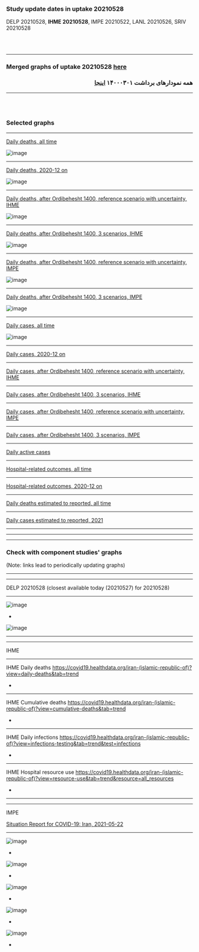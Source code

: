 ### Study update dates in uptake 20210528

DELP 20210528, **IHME 20210528**, IMPE 20210522, LANL 20210526, SRIV 20210528

<br/><br/>
****

### Merged graphs of uptake 20210528 [here](https://github.com/pourmalek/covir2/blob/main/20210528/graphs%20merged%2020210528.pdf)

<div dir="rtl">
  
###  همه نمودارهای برداشت ۱۴۰۰۰۳۰۱ [اینجا](https://github.com/pourmalek/covir2/blob/main/20210528/graphs%20merged%2020210528.pdf)
  
<div dir="ltr">

****

<br/><br/>


### Selected graphs

****

[Daily deaths, all time](https://github.com/pourmalek/covir2/blob/main/20210528/output/merge/graph%2011%20COVID-19%20daily%20deaths%2C%20Iran%2C%20reference%20scenarios.pdf)

![image](https://user-images.githubusercontent.com/30849720/119836290-79b28500-beb6-11eb-8686-30dab3365493.png)

****

[Daily deaths, 2020-12 on](https://github.com/pourmalek/covir2/blob/main/20210528/output/merge/graph%2013%20COVID-19%20daily%20deaths%2C%20Iran%2C%20reference%20scenarios%2C%202020-12-01%20on.pdf)

![image](https://user-images.githubusercontent.com/30849720/119836538-a9fa2380-beb6-11eb-8007-fa0a7fd79999.png)

****

[Daily deaths, after Ordibehesht 1400, reference scenario with uncertainty, IHME](https://github.com/pourmalek/covir2/blob/main/20210528/output/merge/graph%2019%20a%20COVID-19%20daily%20deaths%2C%20Iran%2C%20reference%20scenario%20with%20uncertainty%2C%20IHME.pdf)

![image](https://user-images.githubusercontent.com/30849720/119836782-db72ef00-beb6-11eb-812b-6bc74bd0a23b.png)

****

[Daily deaths, after Ordibehesht 1400, 3 scenarios, IHME](https://github.com/pourmalek/covir2/blob/main/20210528/output/merge/graph%2019%20b%20COVID-19%20daily%20deaths%2C%20Iran%2C%203%20scenarios%2C%20IHME.pdf)

![image](https://user-images.githubusercontent.com/30849720/119837562-8e434d00-beb7-11eb-8196-94b4cad9ef81.png)

****

[Daily deaths, after Ordibehesht 1400, reference scenario with uncertainty, IMPE](https://github.com/pourmalek/covir2/blob/main/20210528/output/merge/graph%2019%20c%20COVID-19%20daily%20deaths%2C%20Iran%2C%20reference%20scenario%20with%20uncertainty%2C%20IMPE.pdf)

![image](https://user-images.githubusercontent.com/30849720/119837853-cc407100-beb7-11eb-8350-78ab5e16e4d1.png)

****

[Daily deaths, after Ordibehesht 1400, 3 scenarios, IMPE](https://github.com/pourmalek/covir2/blob/main/20210528/output/merge/graph%2019%20d%20COVID-19%20daily%20deaths%2C%20Iran%2C%203%20scenarios%2C%20IMPE.pdf)

![image](https://user-images.githubusercontent.com/30849720/119838064-f5f99800-beb7-11eb-851f-c9db33506364.png)

****

[Daily cases, all time](https://github.com/pourmalek/covir2/blob/main/20210528/output/merge/graph%2021%20COVID-19%20daily%20cases%2C%20Iran%2C%20reference%20scenarios.pdf)

![image](https://user-images.githubusercontent.com/30849720/119838811-8df78180-beb8-11eb-9bbf-e551c33646af.png)

****

[Daily cases, 2020-12 on](https://github.com/pourmalek/covir2/blob/main/20210528/output/merge/graph%2023%20COVID-19%20daily%20cases%2C%20Iran%2C%20reference%20scenarios%2C%202020-12-01%20on.pdf)


****

[Daily cases, after Ordibehesht 1400, reference scenario with uncertainty, IHME](https://github.com/pourmalek/covir2/blob/main/20210528/output/merge/graph%2029%20a%20COVID-19%20daily%20cases%2C%20Iran%2C%20reference%20scenario%20with%20uncertainty%2C%20IHME.pdf)


****

[Daily cases, after Ordibehesht 1400, 3 scenarios, IHME](https://github.com/pourmalek/covir2/blob/main/20210528/output/merge/graph%2029%20b%20COVID-19%20daily%20cases%2C%20Iran%2C%203%20scenarios%2C%20IHME.pdf)


****

[Daily cases, after Ordibehesht 1400, reference scenario with uncertainty, IMPE](https://github.com/pourmalek/covir2/blob/main/20210528/output/merge/graph%2029%20c%20COVID-19%20daily%20cases%2C%20Iran%2C%20reference%20scenario%20with%20uncertainty%2C%20IMPE.pdf)


****

[Daily cases, after Ordibehesht 1400, 3 scenarios, IMPE](https://github.com/pourmalek/covir2/blob/main/20210528/output/merge/graph%2029%20d%20COVID-19%20daily%20cases%2C%20Iran%2C%203%20scenarios%2C%20IMPE.pdf)


****

[Daily active cases](https://github.com/pourmalek/covir2/blob/main/20210528/output/merge/graph%2063%20COVID-19%20daily%20active%20cases%20wo%20GHAN%20Hijri.pdf)


****

[Hospital-related outcomes, all time](https://github.com/pourmalek/covir2/blob/main/20210528/output/merge/graph%2071%20COVID-19%20hospital-related%20outcomes.pdf)


****

[Hospital-related outcomes, 2020-12 on](https://github.com/pourmalek/covir2/blob/main/20210528/output/merge/graph%2073%20COVID-19%20hospital-related%20outcomes%2C%20wo%20extremes%2C%202020-12-01%20on.pdf)


****

[Daily deaths estimated to reported, all time](https://github.com/pourmalek/covir2/blob/main/20210528/output/merge/graph%2091%20COVID-19%20daily%20deaths%20estimated%20to%20reported%2C%20Iran%2C%20reference%20scenarios.pdf)


****

[Daily cases estimated to reported, 2021](https://github.com/pourmalek/covir2/blob/main/20210528/output/merge/graph%2094%20COVID-19%20daily%20cases%20estimated%20to%20reported%2C%20Iran%2C%20reference%20scenarios%2C%202021-01-01%20on.pdf) 


****
****
****

### Check with component studies' graphs

(Note: links lead to periodically updating graphs)

****
****

DELP 20210528 (closest available today (20210527) for 20210528)

****

![image](https://user-images.githubusercontent.com/30849720/119893939-d7fc5980-bef0-11eb-8227-80768d152cdd.png)

*

![image](https://user-images.githubusercontent.com/30849720/119894223-30cbf200-bef1-11eb-8a2e-1abca4d48e43.png)

****
****

IHME

****

IHME Daily deaths https://covid19.healthdata.org/iran-(islamic-republic-of)?view=daily-deaths&tab=trend


*


****

IHME Cumulative deaths https://covid19.healthdata.org/iran-(islamic-republic-of)?view=cumulative-deaths&tab=trend


*


****

IHME Daily infections https://covid19.healthdata.org/iran-(islamic-republic-of)?view=infections-testing&tab=trend&test=infections


*


****

IHME Hospital resource use https://covid19.healthdata.org/iran-(islamic-republic-of)?view=resource-use&tab=trend&resource=all_resources


*


****
****

IMPE

[Situation Report for COVID-19: Iran, 2021-05-22](https://github.com/mrc-ide/global-lmic-reports/blob/master/IRN/2021-05-22/index.pdf)

****

![image](https://user-images.githubusercontent.com/30849720/119895507-b69c6d00-bef2-11eb-8d59-acd35fcb7830.png)

*

![image](https://user-images.githubusercontent.com/30849720/119895597-d03db480-bef2-11eb-849e-f1aebb12ca24.png)

*

![image](https://user-images.githubusercontent.com/30849720/119895728-f6fbeb00-bef2-11eb-856d-745970335331.png)

*

![image](https://user-images.githubusercontent.com/30849720/119895787-0844f780-bef3-11eb-863c-d9cfd7a741ae.png)

*

![image](https://user-images.githubusercontent.com/30849720/119895858-198e0400-bef3-11eb-8d19-01c52c731a9f.png)

*






